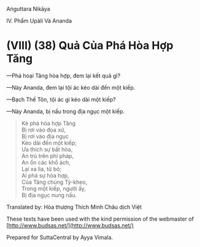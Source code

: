  

Aṅguttara Nikāya

IV. Phẩm Upàli Và Ananda

# (VIII) (38) Quả Của Phá Hòa Hợp Tăng

—Phá hoại Tăng hòa hợp, đem lại kết quả gì?

—Này Ananda, đem lại tội ác kéo dài đến một kiếp.

—Bạch Thế Tôn, tội ác gì kéo dài một kiếp?

—Này Ananda, bị nấu trong địa ngục một kiếp.

> Kẻ phá hòa hợp Tăng  
> Bị rơi vào đọa xứ,  
> Bị rơi vào địa ngục  
> Kéo dài đến một kiếp;  
> Ưa thích sự bất hòa,  
> An trú trên phi pháp,  
> An ổn các khổ ách,  
> Lại xa lìa, từ bỏ;  
> Ai phá sự hòa hợp,  
> Của Tăng chúng Tỷ-kheo,  
> Trong một kiếp, người ấy,  
> Bị địa ngục nung nấu.

Translated by: Hòa thượng Thích Minh Châu dịch Việt

These texts have been used with the kind permission of the webmaster of [http://www.budsas.net/](http://www.budsas.net/)

Prepared for SuttaCentral by Ayya Vimala.